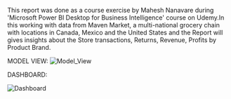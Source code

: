 This report was done as a course exercise by Mahesh Nanavare during 'Microsoft Power BI Desktop for Business Intelligence' course on Udemy.In this working with data from Maven Market, a multi-national grocery chain with locations in Canada, Mexico and the United States and the Report will gives insights about the Store transactions, Returns, Revenue, Profits by Product Brand.



MODEL VIEW:
![Model_View](https://github.com/Amrutha1907/Maven_Market_Udemy_PowerBi_Dashboard/assets/101463507/916aabf5-bce6-4ee8-8fc0-97ed7595c87e)



DASHBOARD:

![Dashboard](https://github.com/Amrutha1907/Maven_Market_Udemy_PowerBi_Dashboard/assets/101463507/5dc7550f-6498-4c10-aede-755b02dcb4ff)



